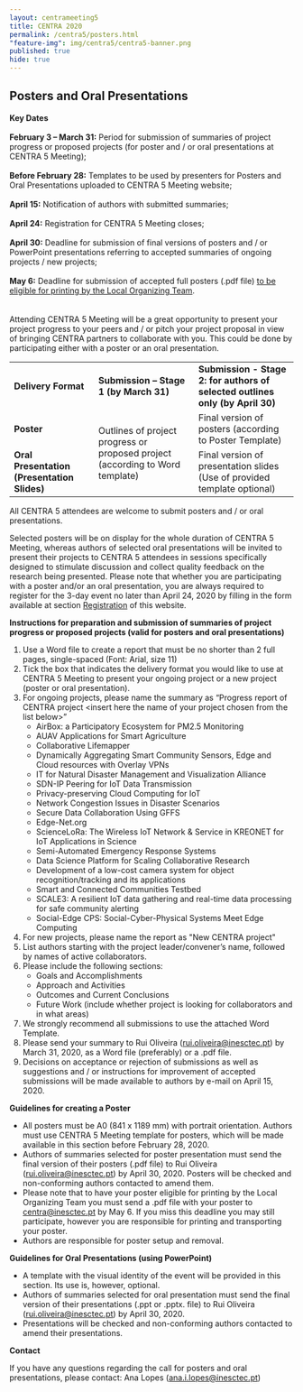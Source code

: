 ```yaml
---
layout: centrameeting5
title: CENTRA 2020
permalink: /centra5/posters.html
"feature-img": img/centra5/centra5-banner.png
published: true
hide: true
---
```

## Posters and Oral Presentations

**Key Dates**
&nbsp;   
&nbsp;   
**February 3 – March 31:**  Period for submission of summaries of project progress or proposed projects (for poster and / or oral presentations at CENTRA 5 Meeting);  
&nbsp;  
**Before February 28:** Templates to be used by presenters for Posters and Oral Presentations uploaded to CENTRA 5 Meeting website;  
&nbsp;  
**April 15:** Notification of authors with submitted summaries;   
&nbsp;  
**April 24:**  Registration for CENTRA 5 Meeting closes;  
&nbsp;  
**April 30:**  Deadline for submission of final versions of posters and / or PowerPoint presentations referring to accepted summaries of ongoing projects / new projects;  
&nbsp;  
**May 6:** Deadline for submission of accepted full posters (.pdf file) <u>to be eligible for printing by the Local Organizing Team</u>.   
&nbsp;  
&nbsp;     
Attending CENTRA 5 Meeting will be a great opportunity to present your project progress to your peers and / or pitch your project proposal in view of bringing CENTRA partners to collaborate with you. This could be done by participating either with a poster or an oral presentation. 

<table>
<tr><td><b>Delivery Format</b></td><td><b>Submission – Stage 1 (by March 31)</b></td><td><b>Submission - Stage 2: for authors of selected outlines only (by April 30)</b></td></tr>
<tr><td><b>Poster</b></td><td rowspan="2">Outlines of project progress or proposed project
(according to Word template)</td><td>Final version of posters (according to Poster Template)</td></tr>
<tr><td><b>Oral Presentation (Presentation Slides)</b></td><td>Final version of presentation slides (Use of provided template optional)</td></tr>
</table>  

All CENTRA 5 attendees are welcome to submit posters and / or oral presentations.

Selected posters will be on display for the whole duration of CENTRA 5 Meeting, whereas authors of selected oral presentations will be invited to present their projects to CENTRA 5 attendees in sessions specifically designed to stimulate discussion and collect quality feedback on the research being presented.
Please note that whether you are participating with a poster and/or an oral presentation, you are always required to register for the 3-day event no later than April 24, 2020 by filling in the form available at section [Registration](registration.html) of this website.

**Instructions for preparation and submission of summaries of project progress or proposed projects (valid for posters and oral presentations)** 

1. Use a Word file to create a report that must be no shorter than 2 full pages, single-spaced (Font: Arial, size 11)
2. Tick the box that indicates the delivery format you would like to use at CENTRA 5 Meeting to present your ongoing project or a new project (poster or oral presentation). 
3. For ongoing projects, please name the summary as “Progress report of CENTRA project \<insert here the name of your project chosen from the list below\>”
   - AirBox: a Participatory Ecosystem for PM2.5 Monitoring
   - AUAV Applications for Smart Agriculture
   - Collaborative Lifemapper
   - Dynamically Aggregating Smart Community Sensors, Edge and Cloud resources with Overlay VPNs
   - IT for Natural Disaster Management and Visualization Alliance
   - SDN-IP Peering for IoT Data Transmission
   - Privacy-preserving Cloud Computing for IoT
   - Network Congestion Issues in Disaster Scenarios
   - Secure Data Collaboration Using GFFS
   - Edge-Net.org
   - ScienceLoRa: The Wireless IoT Network & Service in KREONET for IoT Applications in Science
   - Semi-Automated Emergency Response Systems
   - Data Science Platform for Scaling Collaborative Research
   - Development of a low-cost camera system for object   recognition/tracking and its applications
   - Smart and Connected Communities Testbed
   - SCALE3: A resilient IoT data gathering and real-time data processing for safe community alerting
   - Social-Edge CPS: Social-Cyber-Physical Systems Meet Edge Computing
1. For new projects, please name the report as "New CENTRA project" <insert here the name of the new project>
5.	List authors starting with the project leader/convener’s name, followed by names of active collaborators.
2.	Please include the following sections: 
       -	Goals and Accomplishments
       -	Approach and Activities
       -	Outcomes and Current Conclusions
       -	Future Work (include whether project is looking for collaborators and in what areas)
   7. We strongly recommend all submissions to use the attached Word Template.
8. Please send your summary to Rui Oliveira (rui.oliveira@inesctec.pt) by March 31, 2020, as a Word file (preferably) or a .pdf file. 
9. Decisions on acceptance or rejection of submissions as well as suggestions and / or instructions for improvement of accepted submissions will be made available to authors by e-mail on April 15, 2020. 

**Guidelines for creating a Poster**

-	All posters must be A0 (841 x 1189 mm) with portrait orientation. Authors must use CENTRA 5 Meeting template for posters, which will be made available in this section before February 28, 2020.
-	Authors of summaries selected for poster presentation must send the final version of their posters (.pdf file) to Rui Oliveira (rui.oliveira@inesctec.pt) by April 30, 2020. Posters will be checked and non-conforming authors contacted to amend them.
-	Please note that to have your poster eligible for printing by the Local Organizing Team you must send a .pdf file with your poster to centra@inesctec.pt by May 6. If you miss this deadline you may still participate, however you are responsible for printing and transporting your poster.
-	Authors are responsible for poster setup and removal.

**Guidelines for Oral Presentations (using PowerPoint)**

- A template with the visual identity of the event will be provided in this section. Its use is, however, optional. 
- Authors of summaries selected for oral presentation must send the final version of their presentations (.ppt or .pptx. file) to Rui Oliveira (rui.oliveira@inesctec.pt) by April 30, 2020.   
- Presentations will be checked and non-conforming authors contacted to amend their presentations.   

**Contact**

If you have any questions regarding the call for posters and oral presentations, please contact: Ana Lopes (ana.i.lopes@inesctec.pt)


